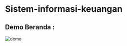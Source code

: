 # Sistem-informasi-keuangan

## Demo Beranda :

![demo](https://user-images.githubusercontent.com/45083824/69827196-e52b8000-1248-11ea-978d-7cd8b2b4a72a.png)



